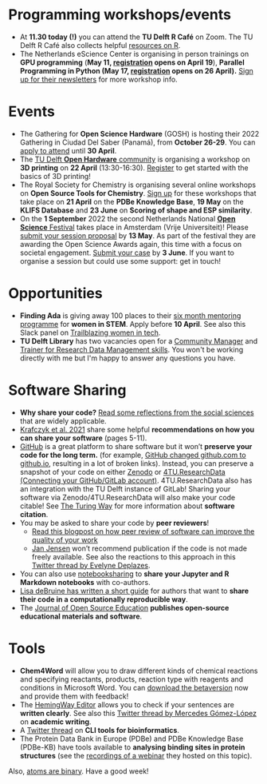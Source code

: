 

# Programming workshops/events

- At **11.30 today (!)** you can attend the **TU Delft R Café** on Zoom. 
The TU Delft R Café also collects helpful [resources on R](https://github.com/Delft-RCafe/resources/blob/gh-pages/index.md). 
- The Netherlands eScience Center is organising in person trainings on **GPU programming** (**May 11, [registration](https://www.eventbrite.co.uk/e/gpu-programming-tickets-295339015947) opens on April 19**), **Parallel Programming in Python (May 17, [registration](https://www.eventbrite.co.uk/e/parallel-programming-with-python-tickets-296905601647) opens on 26 April).** 
[Sign up for their newsletters](https://esciencecenter.us8.list-manage.com/subscribe?u=a0a563ca342f1949246a9f92f&id=31bfc2303d&mc_cid=22d88cb6ae&mc_eid=ce223eff4c) for more workshop info. 

# Events

- The Gathering for **Open Science Hardware** (GOSH) is hosting their 2022 Gathering in Ciudad Del Saber (Panamá), from **October 26-29**. 
You can [apply to attend](https://gathering2022.openhardware.science/apply) until **30 April**. 
- The [TU Delft **Open Hardware** community](https://osc-delft.github.io/initiatives#delft-open-hardware) is organising a workshop on **3D printing** on **22 April** (13:30-16:30). 
[Register](https://www.eventbrite.co.uk/e/learning-to-3d-print-tickets-311037580777) to get started with the basics of 3D printing! 
- The Royal Society for Chemistry is organising several online workshops on **Open Source Tools for Chemistry**. 
[Sign up](https://www.eventbrite.com/e/open-source-tools-for-chemistry-tickets-294585512197) for these workshops that take place on **21 April** on the **PDBe Knowledge Base**, **19 May** on the **KLIFS Database** and **23 June** on **Scoring of shape and ESP similarity**. 
- On the **1 September** 2022 the second Netherlands National [**Open Science** Festival](https://opensciencefestival.nl/) takes place in Amsterdam (Vrije Universiteit)! 
Please [submit your session proposal](https://opensciencefestival.nl/call-for-sessions-2022/) by **13 May**. 
As part of the festival they are awarding the Open Science Awards again, this time with a focus on societal engagement. 
[Submit your case](https://opensciencefestival.nl/call-for-open-science-awards-2022/) by **3 June**. 
If you want to organise a session but could use some support: get in touch! 

# Opportunities

- **Finding Ada** is giving away 100 places to their [six month mentoring programme](https://findingada.com/blog/2022/03/17/join-the-finding-ada-network-for-a-six-month-mentoring-program/) for **women in STEM**. Apply before **10 April**. 
See also this Slack panel on [Trailblazing women in tech](https://slackwomensday.splashthat.com/slackemail).
- **TU Delft Library** has two vacancies open for a [Community Manager](https://www.academictransfer.com/en/310351/4turesearchdata-community-manager/) and [Trainer for Research Data Management skills](https://www.academictransfer.com/en/310352/research-data-and-software-management-trainer/). 
You won't be working directly with me but I'm happy to answer any questions you have. 

# Software Sharing

- **Why share your code?**
[Read some reflections from the social sciences](https://www.ncrm.ac.uk/news/show.php?article=5705) that are widely applicable. 
- [Krafczyk et al. 2021]( https://doi.org/10.1098/rsta.2020.0069) share some helpful **recommendations on how you can share your software** (pages 5-11). 
- [GitHub](https://github.com/) is a great platform to share software but it won’t **preserve your code for the long term.** (for example, [GitHub changed github.com to github.io](https://twitter.com/EmilyEscamilla_/status/1509252361310588932), resulting in a lot of broken links). 
Instead, you can preserve a snapshot of your code on either [Zenodo](https://docs.github.com/en/repositories/archiving-a-github-repository/referencing-and-citing-content) or [4TU.ResearchData (Connecting your GitHub/GitLab account)](https://data.4tu.nl/info/en/about-your-data/getting-started). 
4TU.ResearchData also has an integration with the TU Delft instance of GitLab! 
Sharing your software via Zenodo/4TU.ResearchData will also make your code citable! See [The Turing Way](https://the-turing-way.netlify.app/communication/citable/citable-cff.html) for more information about **software citation**. 
- You may be asked to share your code by **peer reviewers**! 
  - [Read this blogpost on how peer review of software can improve the quality of your work]( https://ropensci.org/blog/2019/04/18/wild-standards/)
  - [Jan Jensen](https://twitter.com/janhjensen/status/1479434115397136392) won’t recommend publication if the code is not made freely available. 
See also the reactions to this approach in this [Twitter thread by Evelyne Deplazes](https://twitter.com/DeplazesEvelyne/status/1479625126458978305).  
- You can also use [notebooksharing](https://notebooksharing.space/) to **share your Jupyter and R Markdown notebooks** with co-authors. 
- [Lisa deBruine has written a short guide](https://twitter.com/LisaDeBruine/status/1504063177012695047) for authors that want to **share their code in a computationally reproducible way**. 
- The [Journal of Open Source Education]( https://jose.theoj.org/) **publishes open-source educational materials and software**.


# Tools 

- **Chem4Word** will allow you to draw different kinds of chemical reactions and specifying reactants, products, reaction type with reagents and conditions in Microsoft Word.
You can [download the betaversion](https://www.chem4word.co.uk/2022/03/15/all-new-for-2022-chem4word-does-chemical-reactions/) now and provide them with feedback!
- The [HemingWay Editor](https://hemingwayapp.com/) allows you to check if your sentences are **written clearly**. See also this [Twitter thread by Mercedes Gómez-López](https://twitter.com/dr_gomez_lopez/status/1503833830742016008) on **academic writing**.
- A [Twitter thread](https://twitter.com/rust4bio/status/1479817227964760066) on **CLI tools for bioinformatics**. 
- The Protein Data Bank in Europe (PDBe) and PDBe Knowledge Base (PDBe-KB) have tools available to **analysing binding sites in protein structures** (see the [recordings of a webinar](https://www.ebi.ac.uk/training/events/guide-analysing-binding-sites-protein-structures) they hosted on this topic). 

Also, [atoms are binary](https://twitter.com/KatysCartoons/status/1504463231380865031). Have a good week! 


